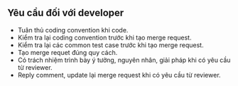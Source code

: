 ## Yêu cầu đối với developer

* Tuân thủ coding convention khi code.
* Kiểm tra lại coding convention trước khi tạo merge request.
* Kiểm tra lại các common test case trước khi tạo merge request.
* Tạo merge requet đúng quy cách.
* Có trách nhiệm trình bày ý tưởng, nguyên nhân, giải pháp khi có yêu cầu từ reviewer.
* Reply comment, update lại merge request khi có yêu cầu từ reviewer.
